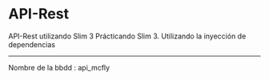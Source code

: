 # API-Rest
API-Rest utilizando Slim 3
Prácticando Slim 3.
Utilizando la inyección de dependencias

-----------------------------------------------------------------------------

Nombre de la bbdd : api_mcfly
